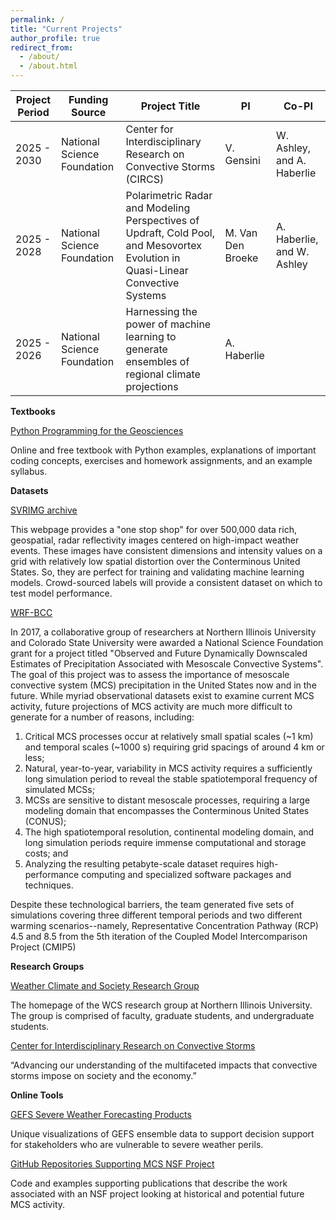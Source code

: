 ```yaml
---
permalink: /
title: "Current Projects"
author_profile: true
redirect_from: 
  - /about/
  - /about.html
---
```


| Project Period  | Funding Source   |  Project Title    |  PI | Co-PI |
| --------------- | ------------------------- | -------------------------------------------------------------------- | ---------- | ---------------------------|
| 2025 - 2030   | National Science Foundation   | Center for Interdisciplinary Research on Convective Storms (CIRCS) | V. Gensini | W. Ashley, and A. Haberlie |
| 2025 - 2028   | National Science Foundation    | Polarimetric Radar and Modeling Perspectives of Updraft, Cold Pool, and Mesovortex Evolution in Quasi-Linear Convective Systems | M. Van Den Broeke | A. Haberlie, and W. Ashley |
| 2025 - 2026    | National Science Foundation    | Harnessing the power of machine learning to generate ensembles of regional climate projections  | A. Haberlie |



**Textbooks**

[Python Programming for the Geosciences](https://ahaberlie.github.io/python_programming_geosciences/)

Online and free textbook with Python examples, explanations of important coding concepts, exercises and homework assignments, and an example syllabus.


**Datasets**

[SVRIMG archive](https://nimbus.niu.edu/svrimg/)

This webpage provides a "one stop shop" for over 500,000 data rich, geospatial, radar reflectivity images centered on high-impact weather events. 
These images have consistent dimensions and intensity values on a grid with relatively low spatial distortion over the Conterminous United States. 
So, they are perfect for training and validating machine learning models. Crowd-sourced labels will provide a consistent dataset on which to test model performance.


[WRF-BCC](https://nimbus.niu.edu/WRF_BCC/)

In 2017, a collaborative group of researchers at Northern Illinois University and Colorado State University were awarded a National Science Foundation grant for a project titled "Observed and Future Dynamically Downscaled Estimates of Precipitation Associated with Mesoscale Convective Systems". The goal of this project was to assess the importance of mesoscale convective system (MCS) precipitation in the United States now and in the future. While myriad observational datasets exist to examine current MCS activity, future projections of MCS activity are much more difficult to generate for a number of reasons, including:

1. Critical MCS processes occur at relatively small spatial scales (~1 km) and temporal scales (~1000 s) requiring grid spacings of around 4 km or less;
2. Natural, year-to-year, variability in MCS activity requires a sufficiently long simulation period to reveal the stable spatiotemporal frequency of simulated MCSs;
3. MCSs are sensitive to distant mesoscale processes, requiring a large modeling domain that encompasses the Conterminous United States (CONUS);
4. The high spatiotemporal resolution, continental modeling domain, and long simulation periods require immense computational and storage costs; and
5. Analyzing the resulting petabyte-scale dataset requires high-performance computing and specialized software packages and techniques.

Despite these technological barriers, the team generated five sets of simulations covering three different temporal periods and two different warming scenarios--namely, Representative Concentration Pathway (RCP) 4.5 and 8.5 from the 5th iteration of the Coupled Model Intercomparison Project (CMIP5)


**Research Groups**

[Weather Climate and Society Research Group](https://wcs.niu.edu/)

The homepage of the WCS research group at Northern Illinois University. The group is comprised of faculty, graduate students, and undergraduate students. 


[Center for Interdisciplinary Research on Convective Storms](https://circs.niu.edu/)

“Advancing our understanding of the multifaceted impacts that convective storms impose on society and the economy.”


**Online Tools**

[GEFS Severe Weather Forecasting Products](https://nimbus.niu.edu/heatmap2/)

Unique visualizations of GEFS ensemble data to support decision support for stakeholders who are vulnerable to severe weather perils.


[GitHub Repositories Supporting MCS NSF Project](https://github.com/orgs/MCS-NSF-Repositories/repositories)

Code and examples supporting publications that describe the work associated with an NSF project looking at historical and potential future MCS activity.